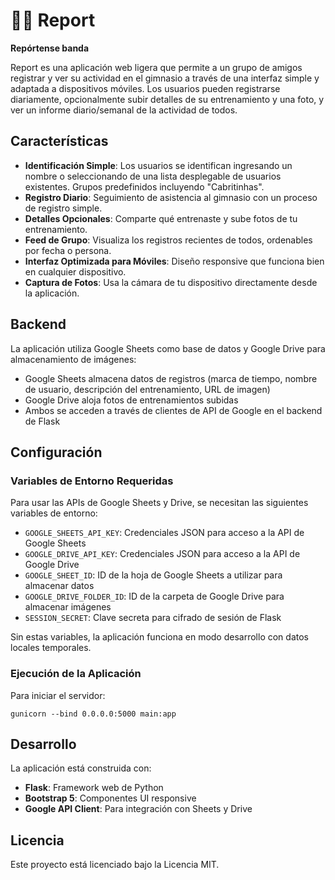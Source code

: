 # 🏋️‍♂️ Report

**Repórtense banda**

Report es una aplicación web ligera que permite a un grupo de amigos registrar y ver su actividad en el gimnasio a través de una interfaz simple y adaptada a dispositivos móviles. Los usuarios pueden registrarse diariamente, opcionalmente subir detalles de su entrenamiento y una foto, y ver un informe diario/semanal de la actividad de todos.

## Características

- **Identificación Simple**: Los usuarios se identifican ingresando un nombre o seleccionando de una lista desplegable de usuarios existentes. Grupos predefinidos incluyendo "Cabritinhas".
- **Registro Diario**: Seguimiento de asistencia al gimnasio con un proceso de registro simple.
- **Detalles Opcionales**: Comparte qué entrenaste y sube fotos de tu entrenamiento.
- **Feed de Grupo**: Visualiza los registros recientes de todos, ordenables por fecha o persona.
- **Interfaz Optimizada para Móviles**: Diseño responsive que funciona bien en cualquier dispositivo.
- **Captura de Fotos**: Usa la cámara de tu dispositivo directamente desde la aplicación.

## Backend

La aplicación utiliza Google Sheets como base de datos y Google Drive para almacenamiento de imágenes:

- Google Sheets almacena datos de registros (marca de tiempo, nombre de usuario, descripción del entrenamiento, URL de imagen)
- Google Drive aloja fotos de entrenamientos subidas
- Ambos se acceden a través de clientes de API de Google en el backend de Flask

## Configuración

### Variables de Entorno Requeridas

Para usar las APIs de Google Sheets y Drive, se necesitan las siguientes variables de entorno:

- `GOOGLE_SHEETS_API_KEY`: Credenciales JSON para acceso a la API de Google Sheets
- `GOOGLE_DRIVE_API_KEY`: Credenciales JSON para acceso a la API de Google Drive
- `GOOGLE_SHEET_ID`: ID de la hoja de Google Sheets a utilizar para almacenar datos
- `GOOGLE_DRIVE_FOLDER_ID`: ID de la carpeta de Google Drive para almacenar imágenes
- `SESSION_SECRET`: Clave secreta para cifrado de sesión de Flask

Sin estas variables, la aplicación funciona en modo desarrollo con datos locales temporales.

### Ejecución de la Aplicación

Para iniciar el servidor:

```
gunicorn --bind 0.0.0.0:5000 main:app
```

## Desarrollo

La aplicación está construida con:

- **Flask**: Framework web de Python
- **Bootstrap 5**: Componentes UI responsive
- **Google API Client**: Para integración con Sheets y Drive

## Licencia

Este proyecto está licenciado bajo la Licencia MIT.